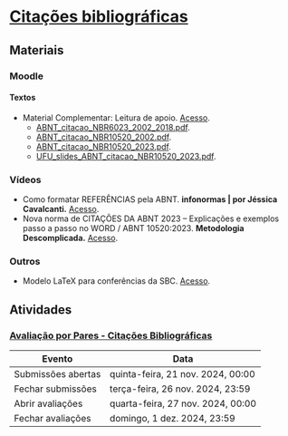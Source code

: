 # [Citações bibliográficas](https://ead.ufjf.br/course/view.php?id=7440#coursecontentcollapse4)

## Materiais

### Moodle

#### Textos

- Material Complementar: Leitura de apoio. [Acesso](https://ead.ufjf.br/mod/folder/view.php?id=429696).
  - [ABNT_citacao_NBR6023_2002_2018.pdf](https://ead.ufjf.br/pluginfile.php/1888349/mod_folder/content/0/ABNT_citacao_NBR6023_2002_2018.pdf?forcedownload=1).
  - [ABNT_citacao_NBR10520_2002.pdf](https://ead.ufjf.br/pluginfile.php/1888349/mod_folder/content/0/ABNT_citacao_NBR10520_2002.pdf?forcedownload=1).
  - [ABNT_citacao_NBR10520_2023.pdf](https://ead.ufjf.br/pluginfile.php/1888349/mod_folder/content/0/ABNT_citacao_NBR10520_2023.pdf?forcedownload=1).
  - [UFU_slides_ABNT_citacao_NBR10520_2023.pdf](https://ead.ufjf.br/pluginfile.php/1888349/mod_folder/content/0/UFU_slides_ABNT_citacao_NBR10520_2023.pdf?forcedownload=1).

### Vídeos

- Como formatar REFERÊNCIAS pela ABNT. **infonormas | por Jéssica Cavalcanti.** [Acesso](https://www.youtube.com/watch?v=DMQ-OYVS8NE).
- Nova norma de CITAÇÕES DA ABNT 2023 – Explicações e exemplos passo a passo no WORD / ABNT 10520:2023. **Metodologia Descomplicada.** [Acesso](https://www.youtube.com/watch?v=UKPQ-5VzFxE).

### Outros

- Modelo LaTeX para conferências da SBC. [Acesso](https://www.overleaf.com/latex/templates/sbc-conferences-template/blbxwjwzdngr).

## Atividades

### [Avaliação por Pares - Citações Bibliográficas](https://ead.ufjf.br/mod/workshop/view.php?id=433187)

| Evento             | Data                              |
| ------------------ | --------------------------------- |
| Submissões abertas | quinta-feira, 21 nov. 2024, 00:00 |
| Fechar submissões  | terça-feira, 26 nov. 2024, 23:59  |
| Abrir avaliações   | quarta-feira, 27 nov. 2024, 00:00 |
| Fechar avaliações  | domingo, 1 dez. 2024, 23:59       |
